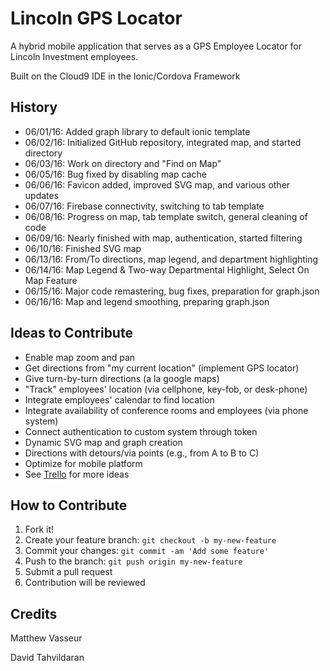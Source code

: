 # Lincoln GPS Locator

A hybrid mobile application that serves as a GPS Employee Locator for Lincoln
Investment employees.

Built on the Cloud9 IDE in the Ionic/Cordova Framework

## History

* 06/01/16: Added graph library to default ionic template
* 06/02/16: Initialized GitHub repository, integrated map, and started directory
* 06/03/16: Work on directory and "Find on Map"
* 06/05/16: Bug fixed by disabling map cache
* 06/06/16: Favicon added, improved SVG map, and various other updates
* 06/07/16: Firebase connectivity, switching to tab template
* 06/08/16: Progress on map, tab template switch, general cleaning of code
* 06/09/16: Nearly finished with map, authentication, started filtering
* 06/10/16: Finished SVG map
* 06/13/16: From/To directions, map legend, and department highlighting
* 06/14/16: Map Legend & Two-way Departmental Highlight, Select On Map Feature
* 06/15/16: Major code remastering, bug fixes, preparation for graph.json
* 06/16/16: Map and legend smoothing, preparing graph.json

## Ideas to Contribute

* Enable map zoom and pan
* Get directions from "my current location" (implement GPS locator)
* Give turn-by-turn directions (a la google maps)
* "Track" employees' location (via cellphone, key-fob, or desk-phone)
* Integrate employees' calendar to find location
* Integrate availability of conference rooms and employees (via phone system)
* Connect authentication to custom system through token
* Dynamic SVG map and graph creation
* Directions with detours/via points (e.g., from A to B to C)
* Optimize for mobile platform
* See [Trello](https://trello.com/b/H3dl9GEI/lincoln-gps-waze) for more ideas

## How to Contribute

1. Fork it!
2. Create your feature branch: `git checkout -b my-new-feature`
3. Commit your changes: `git commit -am 'Add some feature'`
4. Push to the branch: `git push origin my-new-feature`
5. Submit a pull request
6. Contribution will be reviewed


## Credits

Matthew Vasseur

David Tahvildaran
